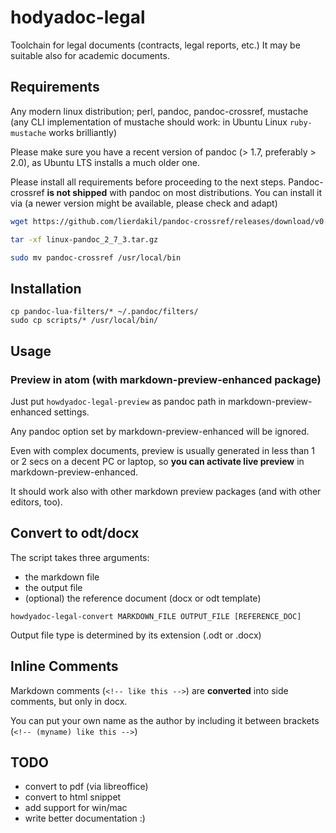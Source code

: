 # hodyadoc-legal

Toolchain for legal documents (contracts, legal reports, etc.)
It may be suitable also for academic documents.

## Requirements

Any modern linux distribution; perl, pandoc, pandoc-crossref, mustache (any CLI implementation of mustache should work: in Ubuntu Linux `ruby-mustache` works brilliantly)

Please make sure you have a recent version of pandoc (> 1.7, preferably > 2.0), as Ubuntu LTS installs a much older one.

Please install all requirements before proceeding to the next steps. Pandoc-crossref **is not shipped** with pandoc on most distributions.  You can install it via (a newer version might be available, please check and adapt)

```bash
wget https://github.com/lierdakil/pandoc-crossref/releases/download/v0.3.4.1a/linux-pandoc_2_7_3.tar.gz

tar -xf linux-pandoc_2_7_3.tar.gz

sudo mv pandoc-crossref /usr/local/bin

```

## Installation

```
cp pandoc-lua-filters/* ~/.pandoc/filters/
sudo cp scripts/* /usr/local/bin/
```

## Usage

### Preview in atom (with markdown-preview-enhanced package)

Just put `howdyadoc-legal-preview` as pandoc path in markdown-preview-enhanced settings.

Any pandoc option set by markdown-preview-enhanced will be ignored.

Even with complex documents, preview is usually generated in less than 1 or 2 secs on a decent PC or laptop, so **you can activate live preview** in markdown-preview-enhanced.

It should work also with other markdown preview packages (and with other editors, too).

## Convert to odt/docx

The script takes three arguments:

- the markdown file
- the output file
- (optional) the reference document (docx or odt template)

`howdyadoc-legal-convert MARKDOWN_FILE OUTPUT_FILE [REFERENCE_DOC]`

Output file type is determined by its extension (.odt or .docx)

## Inline Comments

Markdown comments (`<!-- like this -->`) are **converted** into side comments, but only in docx.

You can put your own name as the author by including it between brackets (`<!-- (myname) like this -->`)


## TODO

- convert to pdf (via libreoffice)
- convert to html snippet
- add support for win/mac
- write better documentation :)
